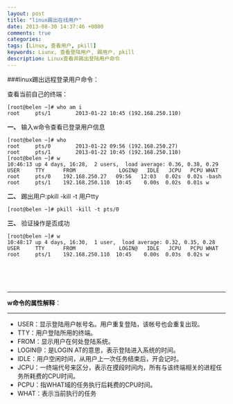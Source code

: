 ```yaml
---
layout: post
title: "linux踢出在线用户"
date: 2013-08-30 14:37:46 +0800
comments: true
categories: 
tags: [Linux, 查看用户, pkill]
keywords: Liunx, 查看登陆用户, 踢用户, pkill
description: Linux查看并踢出登陆用户命令
---
```


###linux踢出远程登录用户命令：

查看当前自己的终端：

	[root@belen ~]# who am i
	root     pts/1        2013-01-22 10:45 (192.168.250.110)
	
**一、** 输入w命令查看已登录用户信息
	<!--more-->

	[root@belen ~]# who
	root     pts/0        2013-01-22 09:56 (192.168.250.27)
	root     pts/1        2013-01-22 10:45 (192.168.250.110)
	[root@belen ~]# w
	10:46:13 up 4 days, 16:28,  2 users,  load average: 0.36, 0.38, 0.29
	USER     TTY      FROM              LOGIN@   IDLE   JCPU   PCPU WHAT
	root     pts/0    192.168.250.27   09:56   12:03   0.02s  0.02s -bash
	root     pts/1    192.168.250.110  10:45    0.00s  0.02s  0.01s w	
	

**二、** 踢出用户:pkill -kill -t 用户tty

	[root@belen ~]# pkill -kill -t pts/0
	
**三、** 验证操作是否成功	

	[root@belen ~]# w
	10:48:17 up 4 days, 16:30,  1 user,  load average: 0.32, 0.35, 0.28
	USER     TTY      FROM              LOGIN@   IDLE   JCPU   PCPU WHAT
	root     pts/1    192.168.250.110  10:45    0.00s  0.03s  0.02s w

<br /><br /><br />
	
***	
**w命令的属性解释**：
***

* USER：显示登陆用户帐号名。用户重复登陆，该帐号也会重复出现。
* TTY：用户登陆所用的终端。
* FROM：显示用户在何处登陆系统。
* LOGIN@：是LOGIN AT的意思，表示登陆进入系统的时间。
* IDLE：用户空闲时间，从用户上一次任务结束后，开会记时。
* JCPU：一终端代号来区分，表示在摸段时间内，所有与该终端相关的进程任务所耗费的CPU时间。
* PCPU：指WHAT域的任务执行后耗费的CPU时间。
* WHAT：表示当前执行的任务	